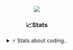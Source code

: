 <div align="center">
  
<p align="center">
  <img src="https://lanyard.cnrad.dev/api/1018290650602553364" />
</p>

### 📈Stats
<details>
    <summary> ⚡ Stats about coding.. </> </summary>
    <br/>

<!--START_SECTION:waka-->
![Code Time](http://img.shields.io/badge/Code%20Time-31%20hrs%2027%20mins-blue)

![Profile Views](http://img.shields.io/badge/Profile%20Views-15-blue)

**🐱 My GitHub Data** 

> 📦 1.1 MB Used in GitHub's Storage 
 > 
> 🏆 106 Contributions in the Year 2024
 > 
> 💼 Opted to Hire
 > 
> 📜 5 Public Repositories 
 > 
> 🔑 18 Private Repositories 
 > 
**I'm a Night 🦉** 

```text
🌞 Morning                26 commits          ██░░░░░░░░░░░░░░░░░░░░░░░   06.24 % 
🌆 Daytime                180 commits         ███████████░░░░░░░░░░░░░░   43.17 % 
🌃 Evening                169 commits         ██████████░░░░░░░░░░░░░░░   40.53 % 
🌙 Night                  42 commits          ███░░░░░░░░░░░░░░░░░░░░░░   10.07 % 
```
📅 **I'm Most Productive on Sunday** 

```text
Monday                   23 commits          █░░░░░░░░░░░░░░░░░░░░░░░░   05.52 % 
Tuesday                  45 commits          ███░░░░░░░░░░░░░░░░░░░░░░   10.79 % 
Wednesday                72 commits          ████░░░░░░░░░░░░░░░░░░░░░   17.27 % 
Thursday                 67 commits          ████░░░░░░░░░░░░░░░░░░░░░   16.07 % 
Friday                   50 commits          ███░░░░░░░░░░░░░░░░░░░░░░   11.99 % 
Saturday                 71 commits          ████░░░░░░░░░░░░░░░░░░░░░   17.03 % 
Sunday                   89 commits          █████░░░░░░░░░░░░░░░░░░░░   21.34 % 
```


📊 **This Week I Spent My Time On** 

```text
🕑︎ Time Zone: Europe/Berlin

💬 Programming Languages: 
Lua                      1 hr 12 mins        ████████████████████░░░░░   78.35 % 
Other                    19 mins             █████░░░░░░░░░░░░░░░░░░░░   21.32 % 
JavaScript               0 secs              ░░░░░░░░░░░░░░░░░░░░░░░░░   00.33 % 

🔥 Editors: 
VS Code                  1 hr 31 mins        █████████████████████████   100.00 % 

🐱‍💻 Projects: 
[framework]              1 hr 21 mins        ██████████████████████░░░   88.37 % 
resources                10 mins             ███░░░░░░░░░░░░░░░░░░░░░░   11.63 % 

💻 Operating System: 
Windows                  1 hr 31 mins        █████████████████████████   100.00 % 
```

**I Mostly Code in JavaScript** 

```text
JavaScript               8 repos             ██████████░░░░░░░░░░░░░░░   38.10 % 
Lua                      5 repos             ██████░░░░░░░░░░░░░░░░░░░   23.81 % 
Python                   3 repos             ████░░░░░░░░░░░░░░░░░░░░░   14.29 % 
TypeScript               2 repos             ██░░░░░░░░░░░░░░░░░░░░░░░   09.52 % 
HTML                     1 repo              █░░░░░░░░░░░░░░░░░░░░░░░░   04.76 % 
```




 Last Updated on 03/10/2024 02:38:29 UTC
<!--END_SECTION:waka-->
</details>
